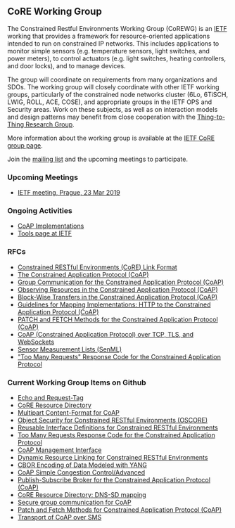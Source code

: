 ## CoRE Working Group

The Constrained Restful Environments Working Group (CoREWG) is an [IETF](https://ietf.org/) working that provides a framework for resource-oriented applications intended to
run on constrained IP networks. This includes applications to monitor simple
sensors (e.g. temperature sensors, light switches, and power meters), to
control actuators (e.g. light switches, heating controllers, and door
locks), and to manage devices.

The group will coordinate on requirements from many
organizations and SDOs. The working group will closely coordinate with
other IETF working groups, particularly of the constrained node networks
cluster (6Lo, 6TiSCH, LWIG, ROLL, ACE, COSE), and appropriate
groups in the IETF OPS and Security areas. Work on these subjects, as
well as on interaction models and design patterns may benefit from close
cooperation with the [Thing-to-Thing Research Group](http://t2trg.github.io/).

More information about the working group is available at the [IETF CoRE group page](https://datatracker.ietf.org/wg/core/).

Join the [mailing list](https://www.ietf.org/mailman/listinfo/core) and the upcoming meetings to participate.

### Upcoming Meetings
* [IETF meeting, Prague, 23 Mar 2019](https://www.ietf.org/how/meetings/104/)

### Ongoing Activities

* [CoAP Implementations](http://coap.technology)
* [Tools page at IETF](https://tools.ietf.org/wg/core)

### RFCs

* [Constrained RESTful Environments (CoRE) Link Format](https://tools.ietf.org/html/rfc6690)
* [The Constrained Application Protocol (CoAP)](https://tools.ietf.org/html/rfc7252)
* [Group Communication for the Constrained Application Protocol (CoAP)](https://tools.ietf.org/html/rfc7390)
* [Observing Resources in the Constrained Application Protocol (CoAP)](https://tools.ietf.org/html/rfc7641)
* [Block-Wise Transfers in the Constrained Application Protocol (CoAP)](https://tools.ietf.org/html/rfc7959)
* [Guidelines for Mapping Implementations: HTTP to the Constrained Application Protocol (CoAP)](https://tools.ietf.org/html/rfc8075)
* [PATCH and FETCH Methods for the Constrained Application Protocol (CoAP)](https://tools.ietf.org/html/rfc8132)
* [CoAP (Constrained Application Protocol) over TCP, TLS, and WebSockets](https://tools.ietf.org/html/rfc8323)
* [Sensor Measurement Lists (SenML)](https://tools.ietf.org/html/rfc8428)
* ["Too Many Requests" Response Code for the Constrained Application Protocol](https://tools.ietf.org/html/rfc8516)

### Current Working Group Items on Github

* [Echo and Request-Tag](https://github.com/core-wg/echo-request-tag)
* [CoRE Resource Directory](https://github.com/core-wg/resource-directory)
* [Multipart Content-Format for CoAP](https://github.com/core-wg/multipart-ct)
* [Object Security for Constrained RESTful Environments (OSCORE)](https://github.com/core-wg/oscoap)
* [Reusable Interface Definitions for Constrained RESTful Environments](https://github.com/core-wg/interfaces)
* [Too Many Requests Response Code for the Constrained Application Protocol](https://github.com/core-wg/too-many-reqs)
* [CoAP Management Interface](https://github.com/core-wg/comi)
* [Dynamic Resource Linking for Constrained RESTful Environments](https://github.com/core-wg/dynlink)
* [CBOR Encoding of Data Modeled with YANG](https://github.com/core-wg/yang-cbor)
* [CoAP Simple Congestion Control/Advanced](https://github.com/core-wg/cocoa)
* [Publish-Subscribe Broker for the Constrained Application Protocol (CoAP)](https://github.com/core-wg/pubsub)
* [CoRE Resource Directory: DNS-SD mapping](https://github.com/core-wg/rd-dns-sd)
* [Secure group communication for CoAP](https://github.com/core-wg/oscore-groupcomm)
* [Patch and Fetch Methods for Constrained Application Protocol (CoAP)](https://github.com/core-wg/etch)
* [Transport of CoAP over SMS](https://github.com/core-wg/sms)
